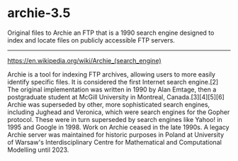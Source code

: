 # archie-3.5
Original files to Archie an FTP that is a 1990 search engine designed to index and locate files on publicly accessible FTP servers.
___
https://en.wikipedia.org/wiki/Archie_(search_engine)

Archie is a tool for indexing FTP archives, allowing users to more easily identify specific files. It is considered the first Internet search engine.[2] The original implementation was written in 1990 by Alan Emtage, then a postgraduate student at McGill University in Montreal, Canada.[3][4][5][6] Archie was superseded by other, more sophisticated search engines, including Jughead and Veronica, which were search engines for the Gopher protocol. These were in turn superseded by search engines like Yahoo! in 1995 and Google in 1998. Work on Archie ceased in the late 1990s. A legacy Archie server was maintained for historic purposes in Poland at University of Warsaw's Interdisciplinary Centre for Mathematical and Computational Modelling until 2023.
